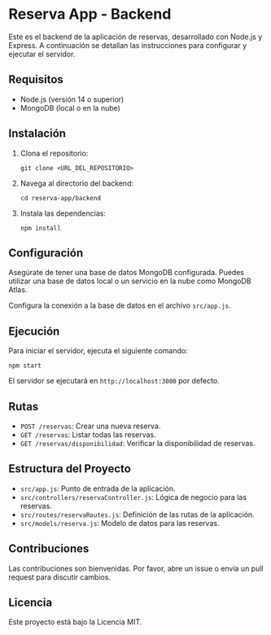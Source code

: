 # Reserva App - Backend

Este es el backend de la aplicación de reservas, desarrollado con Node.js y Express. A continuación se detallan las instrucciones para configurar y ejecutar el servidor.

## Requisitos

- Node.js (versión 14 o superior)
- MongoDB (local o en la nube)

## Instalación

1. Clona el repositorio:

   ```
   git clone <URL_DEL_REPOSITORIO>
   ```

2. Navega al directorio del backend:

   ```
   cd reserva-app/backend
   ```

3. Instala las dependencias:

   ```
   npm install
   ```

## Configuración

Asegúrate de tener una base de datos MongoDB configurada. Puedes utilizar una base de datos local o un servicio en la nube como MongoDB Atlas. 

Configura la conexión a la base de datos en el archivo `src/app.js`.

## Ejecución

Para iniciar el servidor, ejecuta el siguiente comando:

```
npm start
```

El servidor se ejecutará en `http://localhost:3000` por defecto.

## Rutas

- `POST /reservas`: Crear una nueva reserva.
- `GET /reservas`: Listar todas las reservas.
- `GET /reservas/disponibilidad`: Verificar la disponibilidad de reservas.

## Estructura del Proyecto

- `src/app.js`: Punto de entrada de la aplicación.
- `src/controllers/reservaController.js`: Lógica de negocio para las reservas.
- `src/routes/reservaRoutes.js`: Definición de las rutas de la aplicación.
- `src/models/reserva.js`: Modelo de datos para las reservas.

## Contribuciones

Las contribuciones son bienvenidas. Por favor, abre un issue o envía un pull request para discutir cambios.

## Licencia

Este proyecto está bajo la Licencia MIT.